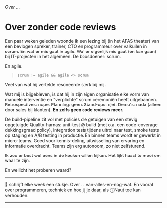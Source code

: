 *Over ...*

# Over zonder code reviews

Een paar weken geleden woonde ik een lezing bij (in het AFAS theater) van een bevlogen spreker, trainer, CTO en programmeur over valkuilen in scrum. En wat er mis gaat in agile. Wat er eigenlijk mis gaat (en kan gaan) bij IT-projecten in het algemeen. De boosdoener: scrum. 

En agile.

> `scrum != agile && agile <> scrum`

Veel van wat hij vertelde resoneerde sterk bij mij. 

Wat mij is bijgebleven, is dat hij in zijn eigen organisatie elke vorm van manuele interventie en "verplichte" scrum ceremoniën heeft uitgebannen. Retrospectives: nope. Planning: geen. Stand-ups: njet. Demo's: nada (alleen door sales bij klanten). **En zelfs geen code reviews meer.** 

De build-pipeline zit vol met policies die getuigen van een stevig opgetuigde Quality-harnas: unit-test @ build (met o.a. een code-coverage dekkingsgraad policy), integration tests tijdens uitrol naar test, smoke tests op staging en A/B testing in productie. En binnen teams wordt er gewerkt in micro-teams. Goed voor kennis-deling, uitwisseling van ervaring en informatie overdracht. Teams zijn erg autonoom, zo niet zelfsturend.

Ik zou er best wel eens in de keuken willen kijken. Het lijkt haast te mooi om waar te zijn.

En wellicht het proberen waard?

---

🍐 schrijft elke week een stukje. Over ... van-alles-en-nog-wat. 
En vooral over programmeren, techniek en hoe jij je daar, als &#9432;Naut toe kan verhouden.

---
